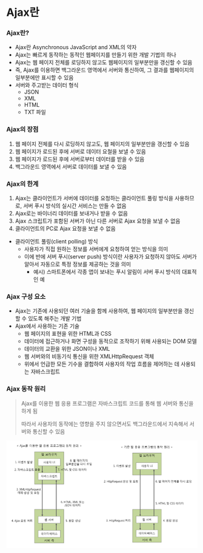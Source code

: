 # Ajax란

### Ajax란?

* Ajax란 Asynchronous JavaScript and XML의 약자
* Ajax는 빠르게 동작하는 동적인 웹페이지를 만들기 위한 개발 기법의 하나
* Ajax는 웹 페이지 전체를 로딩하지 않고도 웹페이지의 일부분만을 갱신할 수 있음
* 즉, Ajax를 이용하면 백그라운드 영역에서 서버와 통신하여, 그 결과를 웹페이지의 일부분에만 표시할 수 있음
* 서버와 주고받는 데이터 형식
  * JSON
  * XML
  * HTML
  * TXT 파일



### Ajax의 장점



1. 웹 페이지 전체를 다시 로딩하지 않고도, 웹 페이지의 일부분만을 갱신할 수 있음
2. 웹 페이지가 로드된 후에 서버로 데이터 요철을 보낼 수 있음
3. 웹 페이지가 로드된 후에 서버로부터 데이터를 받을 수 있음
4. 백그라운드 영역에서 서버로 데이터를 보낼 수 있음



### Ajax의 한계



1. Ajax는 클라이언트가 서버에 데이터를 요청하는 클라이언트 풀링 방식을 사용하므로, 서버 푸시 방식의 실시간 서비스는 만들 수 없음
2. Ajax로는 바이너리 데이터를 보내거나 받을 수 없음
3. Ajax 스크립트가 포함된 서버가 아닌 다른 서버로 Ajax 요청을 보낼 수 없음
4. 클라이언트의 PC로 Ajax 요청을 보낼 수 없음



* 클라이언트 풀링(client polling) 방식
  * 사용자가 직접 원하는 정보를 서버에게 요청하여 얻는 방식을 의미
  * 이에 반에 서버 푸시(server push) 방식이란 사용자가 요청하지 않아도 서버가 알아서 자동으로 특정 정보를 제공하는 것을 의미
    * 예시) 스마트폰에서 각종 앱이 보내는 푸시 알림이 서버 푸시 방식의 대표적인 예



### Ajax 구성 요소

* Ajax는 기존에 사용되던 여러 기술을 함께 사용하여, 웹 페이지의 일부분만을 갱신할 수 있도록 해주는 개발 기법
* Ajax에서 사용하는 기존 기술
  * 웹 페이지의 표현을 위한 HTML과 CSS
  * 데이터에 접근하거나 화면 구성을 동적으로 조작하기 위해 사용되는 DOM 모델
  * 데이터의 교환을 위한 JSON이나 XML
  * 웹 서버와의 비동기식 통신을 위한 XMLHttpRequest 객체
  * 위에서 언급한 모든 기수을 결합하여 사용자의 작업 흐름을 제어하는 데 사용되는 자바스크립트



### Ajax 동작 원리

> Ajax를 이용한 웹 응용 프로그램은 자바스크립트 코드를 통해 웹 서버와 통신을 하게 됨
>
> 따라서 사용자의 동작에는 영향을 주지 않으면서도 백그라운드에서 지속해서 서버와 통신할 수 있음



![](./image/ajax.PNG)